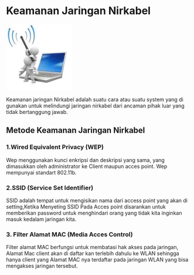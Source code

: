 # Keamanan Jaringan Nirkabel
![Image](gambar.jpg)

Keamanan jaringan Nirkabel adalah suatu cara atau suatu system yang di gunakan 
untuk melindungi jaringan nirkabel dari ancaman pihak luar yang tidak bertanggung jawab.

## Metode Keamanan Jaringan Nirkabel
### 1.Wired Equivalent Privacy (WEP)
Wep menggunakan kunci enkripsi dan deskripsi yang sama, yang dimasukkan oleh administrator ke Client maupun acces point.
Wep mempunyai standart 802.11b.

### 2.SSID (Service Set Identifier)
SSID adalah tempat untuk mengisikan nama dari access point yang akan di setting,Ketika Menyeting SSID Pada Acces point
disarankan untuk memberikan password untuk menghindari orang yang tidak kita inginkan masuk kedalam jaringan kita.

### 3. Filter Alamat MAC (Media Acces Control)
Filter alamat MAC berfungsi untuk membatasi hak akses pada jaringan, Alamat Mac client akan di daftar kan terlebih dahulu ke WLAN
sehingga hanya client yang Alamat MAC nya terdaftar pada jaringan WLAN
yang bisa mengakses jaringan tersebut.
